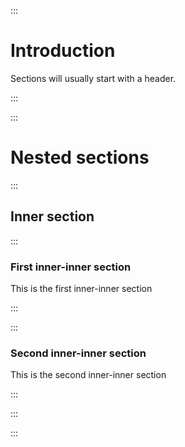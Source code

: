 :::

# Introduction

Sections will usually start with a header.

:::

:::

# Nested sections

:::

## Inner section

:::

### First inner-inner section

This is the first inner-inner section

:::

:::

### Second inner-inner section

This is the second inner-inner section

:::

:::

:::